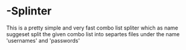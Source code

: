 # -Splinter
  This is a pretty simple and very fast combo list spliter which as name suggeset split the given combo list into separtes files under the name 'usernames' and 'passwords'
